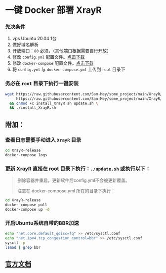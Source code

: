 # 一键 Docker 部署 XrayR

### 先决条件

1. vps Ubuntu 20.04 1台
2. 做好域名解析
3. 开放端口：`80` 必须，（其他端口根据需要自行开放）
4. 修改 `config.yml` 配置文件。[点击下载](https://github.com/Sam-Mey/some_project/blob/main/XrayR/config.yml)
5. 修改 `docker-compose` 配置文件。[点击下载](https://github.com/Sam-Mey/some_project/blob/main/XrayR/docker-compose.yml)
6. 将 `config.yml` 与 `docker-compose.yml` 上传到 `root` 目录下

### 务必在 `root` 目录下执行一键安装
```bash
wget https://raw.githubusercontent.com/Sam-Mey/some_project/main/XrayR/install_XrayR.sh \
     https://raw.githubusercontent.com/Sam-Mey/some_project/main/XrayR/update.sh \
  && chmod +x install_XrayR.sh update.sh \
  && ./install_XrayR.sh
```

## 附加：
### 查看日志需要手动进入 `XrayR` 目录
```bash
cd XrayR-release
docker-compose logs
```

### 更新 XrayR 直接在 root 目录下执行：`./update.sh` 或执行以下：
> 删除容器并重启，更新软件后config.yml不会被更新覆盖。
> 
> 注意在 docker-compose.yml 所在的目录下执行：
```bash
cd XrayR-release
docker-compose pull
docker-compose up -d
```

### 开启Ubuntu系统自带的BBR加速
```bash
echo "net.core.default_qdisc=fq" >> /etc/sysctl.conf
echo "net.ipv4.tcp_congestion_control=bbr" >> /etc/sysctl.conf
sysctl -p
lsmod | grep bbr
```

## [官方文档](https://xrayr-project.github.io/XrayR-doc/xrayr-xia-zai-he-an-zhuang/install/docker.html)
